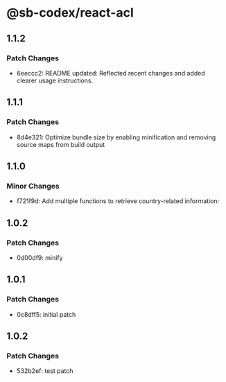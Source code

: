 # @sb-codex/react-acl

## 1.1.2

### Patch Changes

- 6eeccc2: README updated: Reflected recent changes and added clearer usage instructions.

## 1.1.1

### Patch Changes

- 8d4e321: Optimize bundle size by enabling minification and removing source maps from build output

## 1.1.0

### Minor Changes

- f721f9d: Add multiple functions to retrieve country-related information:

## 1.0.2

### Patch Changes

- 0d00df9: minify

## 1.0.1

### Patch Changes

- 0c8dff5: initial patch

## 1.0.2

### Patch Changes

- 532b2ef: test patch
